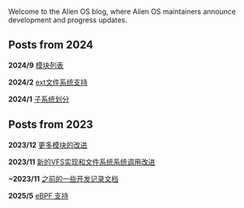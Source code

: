 Welcome to the Alien OS blog, where Alien OS maintainers announce development and progress updates.

## Posts from 2024

**2024/9** [模块列表](./modules.md)

**2024/2** [ext文件系统支持](./ext.md)

**2024/1** [子系统划分](./subsystem.md)

## Posts from 2023

**2023/12** [更多模块的改进](./stage-refactor.md)

**2023/11**  [新的VFS实现和文件系统系统调用改进](./new-vfs.md)

**~2023/11** [之前的一些开发记录文档](./doc.md)

**2025/5** [eBPF 支持](./ebpf.md)

